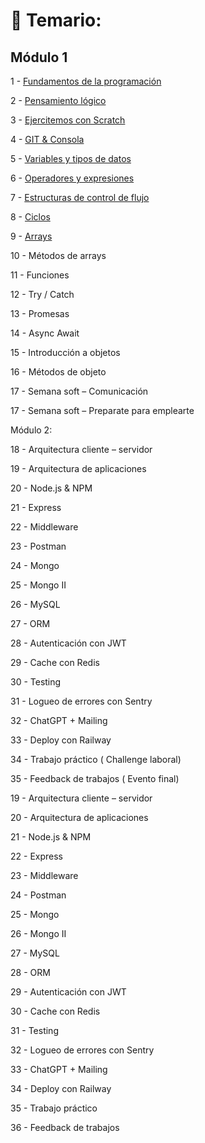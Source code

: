 # 📖 Temario:

## Módulo 1 

1 - [Fundamentos de la programación](https://github.com/eugenia1984/BackEnd-Node.js-con-Daniel-Segovia/blob/main/teoria/01-fundamentos-de-la-programacion.md)

2 - [Pensamiento lógico](https://github.com/eugenia1984/BackEnd-Node.js-con-Daniel-Segovia/blob/main/teoria/02-pensamiento-logico.md)

3 - [Ejercitemos con Scratch](https://github.com/eugenia1984/BackEnd-Node.js-con-Daniel-Segovia/blob/main/teoria/03_ejercitemos_con_scratch.md)

4 - [GIT & Consola](https://github.com/eugenia1984/BackEnd-Node.js-con-Daniel-Segovia/blob/main/teoria/04_git_consola.md)

5 - [Variables y tipos de datos](https://github.com/eugenia1984/BackEnd-Node.js-con-Daniel-Segovia/blob/main/teoria/05_variables_tipo_de_datos.md)

6 - [Operadores y expresiones](https://github.com/eugenia1984/BackEnd-Node.js-con-Daniel-Segovia/blob/main/teoria/06_operadores_y_expresiones.md)

7 - [Estructuras de control de flujo](https://github.com/eugenia1984/BackEnd-Node.js-con-Daniel-Segovia/blob/main/teoria/07_estructuras_de_control.md)

8 - [Ciclos](https://github.com/eugenia1984/BackEnd-Node.js-con-Daniel-Segovia/blob/main/teoria/08_ciclos.md)

9 - [Arrays](https://github.com/eugenia1984/BackEnd-Node.js-con-Daniel-Segovia/blob/main/teoria/09_arrays.md)

10 - Métodos de arrays

11 - Funciones

12 - Try / Catch

13 - Promesas

14 - Async Await

15 - Introducción a objetos

16 - Métodos de objeto

17 - Semana soft – Comunicación

17 - Semana soft – Preparate para emplearte




Módulo 2:

18 - Arquitectura cliente – servidor

19 - Arquitectura de aplicaciones

20 - Node.js & NPM

21 - Express

22 - Middleware

23 - Postman

24 - Mongo

25 - Mongo II

26 - MySQL

27 - ORM

28 - Autenticación con JWT

29 - Cache con Redis

30 - Testing

31 - Logueo de errores con Sentry

32 - ChatGPT + Mailing

33 - Deploy con Railway

34 - Trabajo práctico ( Challenge laboral)

35 - Feedback de trabajos ( Evento final)


19 - Arquitectura cliente – servidor

20 - Arquitectura de aplicaciones

21 - Node.js & NPM

22 - Express

23 - Middleware

24 - Postman

25 - Mongo

26 - Mongo II

27 - MySQL

28 - ORM

29 - Autenticación con JWT

30 - Cache con Redis

31 - Testing

32 - Logueo de errores con Sentry

33 - ChatGPT + Mailing

34 - Deploy con Railway

35 - Trabajo práctico

36 - Feedback de trabajos
